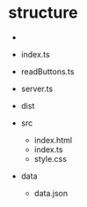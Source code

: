 # structure
-

- index.ts
- readButtons.ts
- server.ts
- dist
- src
  - index.html
  - index.ts
  - style.css
- data
  - data.json